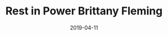 ---
layout: art-post
title: Rest in Power Brittany Fleming
images:
  - public_id: portfolio/rest-in-power-brittany-fleming
categories: [art, digital]
tags: [vector, illustration, color, trans]
date: 2019-04-11
---